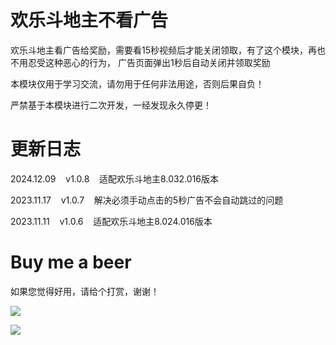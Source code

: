 # 欢乐斗地主不看广告

欢乐斗地主看广告给奖励，需要看15秒视频后才能关闭领取，有了这个模块，再也不用忍受这种恶心的行为，
广告页面弹出1秒后自动关闭并领取奖励

本模块仅用于学习交流，请勿用于任何非法用途，否则后果自负！

严禁基于本模块进行二次开发，一经发现永久停更！

# 更新日志

2024.12.09&nbsp;&nbsp;&nbsp;&nbsp;v1.0.8&nbsp;&nbsp;&nbsp;&nbsp;适配欢乐斗地主8.032.016版本

2023.11.17&nbsp;&nbsp;&nbsp;&nbsp;v1.0.7&nbsp;&nbsp;&nbsp;&nbsp;解决必须手动点击的5秒广告不会自动跳过的问题

2023.11.11&nbsp;&nbsp;&nbsp;&nbsp;v1.0.6&nbsp;&nbsp;&nbsp;&nbsp;适配欢乐斗地主8.024.016版本

# Buy me a beer

如果您觉得好用，请给个打赏，谢谢！

![](https://gitee.com/guangzishushu/image_hosting/raw/master/pictures/mm_reward.png)



![](https://gitee.com/guangzishushu/image_hosting/raw/master/pictures/alipay.jpg)

